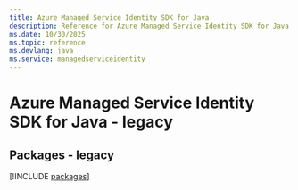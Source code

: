 ```yaml
---
title: Azure Managed Service Identity SDK for Java
description: Reference for Azure Managed Service Identity SDK for Java
ms.date: 10/30/2025
ms.topic: reference
ms.devlang: java
ms.service: managedserviceidentity
---
```

# Azure Managed Service Identity SDK for Java - legacy
## Packages - legacy
[!INCLUDE [packages](managed-service-identity-index.md)]